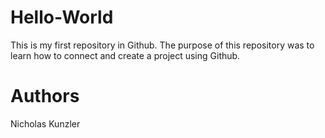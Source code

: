 # Hello-World

This is my first repository in Github. The purpose of this repository was to learn how to connect and create a project using Github. 

# Authors
Nicholas Kunzler

